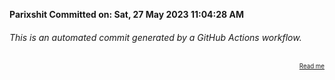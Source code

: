 **Parixshit Committed on: Sat, 27 May 2023 11:04:28 AM** <!-- d028acba-f8fc-48b6-8de7-b6326a0b01b4 -->

###### This is an automated commit generated by a GitHub Actions workflow.

<div align="right"><sub><sup><a href="https://github.com/Parixshit/AutoCommit.git">Read me</a></sup></sub></div>
